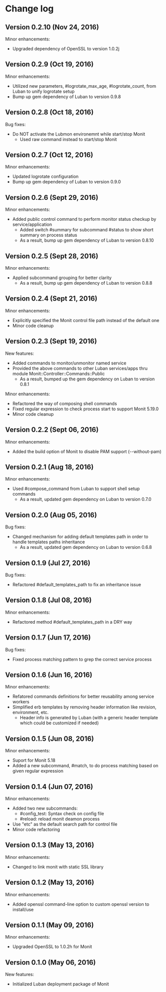 # Change log

## Version 0.2.10 (Nov 24, 2016)

Minor enhancements:
  * Upgraded dependency of OpenSSL to version 1.0.2j

## Version 0.2.9 (Oct 19, 2016)

Minor enhancements:
  * Utilized new parameters, #logrotate_max_age, #logrotate_count, from Luban to unify logrotate setup
  * Bump up gem dependency of Luban to version 0.9.8

## Version 0.2.8 (Oct 18, 2016)

Bug fixes:
  * Do NOT activate the Lubmon environemnt while start/stop Monit
    * Used raw command instead to start/stop Monit

## Version 0.2.7 (Oct 12, 2016)

Minor enhancements:
  * Updated logrotate configuration
  * Bump up gem dependency of Luban to version 0.9.0

## Version 0.2.6 (Sept 29, 2016)

Minor enhancements:
  * Added public control command to perform monitor status checkup by service/application
    * Added switch #summary for subcommand #status to show short summary on process status
    * As a result, bump up gem dependency of Luban to version 0.8.10

## Version 0.2.5 (Sept 28, 2016)

Minor enhancements:
  * Applied subcommand grouping for better clarity
    * As a result, bump up gem dependency of Luban to version 0.8.8

## Version 0.2.4 (Sept 21, 2016)

Minor enhancements:
  * Explicitly specified the Monit control file path instead of the default one
  * Minor code cleanup

## Version 0.2.3 (Sept 19, 2016)

New features:
  * Added commands to monitor/unmonitor named service
  * Provided the above commands to other Luban services/apps thru module Monit::Controller::Commands::Public
    * As a result, bumped up the gem dependency on Luban to version 0.8.1

Minor enhancements:
  * Refactored the way of composing shell commands
  * Fixed regular expression to check process start to support Monit 5.19.0
  * Minor code cleanup

## Version 0.2.2 (Sept 06, 2016)

Minor enhancements:
  * Added the build option of Monit to disable PAM support (--without-pam)

## Version 0.2.1 (Aug 18, 2016)

Minor enhancements:
  * Used #compose_command from Luban to support shell setup commands
    * As a result, updated gem dependency on Luban to version 0.7.0

## Version 0.2.0 (Aug 05, 2016)

Bug fixes:
  * Changed mechanism for adding default templates path in order to handle templates paths inheritance
    * As a result, updated gem dependency on Luban to version 0.6.8

## Version 0.1.9 (Jul 27, 2016)

Bug fixes:
  * Refactored #default_templates_path to fix an inheritance issue

## Version 0.1.8 (Jul 08, 2016)

Minor enhancements:
  * Refactored method #default_templates_path in a DRY way

## Version 0.1.7 (Jun 17, 2016)

Bug fixes:
  * Fixed process matching pattern to grep the correct service process

## Version 0.1.6 (Jun 16, 2016)

Minor enhancements:
  * Refatored commands definitions for better reusability among service workers
  * Simplified erb templates by removing header information like revision, environment, etc.
    * Header info is generated by Luban (with a generic header template which could be customized if needed)

## Version 0.1.5 (Jun 08, 2016)

Minor enhancements:
  * Suport for Monit 5.18
  * Added a new subcommand, #match, to do process matching based on given regular expression

## Version 0.1.4 (Jun 07, 2016)

Minor enhancements:
  * Added two new subcommands:
    * #config_test: Syntax check on config file
    * #reload: reload monit deamon process
  * Use "etc" as the default search path for control file
  * Minor code refactoring

## Version 0.1.3 (May 13, 2016)

Minor enhancements: 
  * Changed to link monit with static SSL library

## Version 0.1.2 (May 13, 2016)

Minor enhancements:
  * Added openssl command-line option to custom openssl version to install/use

## Version 0.1.1 (May 09, 2016)

Minor enhancements:
  * Upgraded OpenSSL to 1.0.2h for Monit

## Version 0.1.0 (May 06, 2016)

New features:
  * Initialized Luban deployment package of Monit
